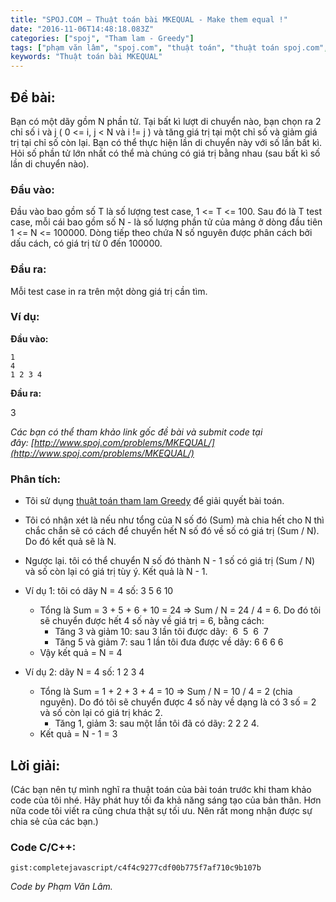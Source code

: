 ```yaml
---
title: "SPOJ.COM – Thuật toán bài MKEQUAL - Make them equal !"
date: "2016-11-06T14:48:18.083Z"
categories: ["spoj", "Tham lam - Greedy"]
tags: ["phạm văn lâm", "spoj.com", "thuật toán", "thuật toán spoj.com", "tham lam greedy"]
keywords: "Thuật toán bài MKEQUAL"
---
```


## Đề bài:

Bạn có một dãy gồm N phần tử. Tại bất kì lượt di chuyển nào, bạn chọn ra 2 chỉ số i và j ( 0 <= i, j < N và i != j ) và tăng giá trị tại một chỉ số và giảm giá trị tại chỉ số còn lại. Bạn có thể thực hiện lần di chuyển này với số lần bất kì. Hỏi số phần tử lớn nhất có thể mà chúng có giá trị bằng nhau (sau bất kì số lần di chuyển nào).

### Đầu vào:

Đầu vào bao gồm số T là số lượng test case, 1 <= T <= 100\. Sau đó là T test case, mỗi cái bao gồm số N - là số lượng phần tử của mảng ở dòng đầu tiên 1 <= N <= 100000\. Dòng tiếp theo chứa N số nguyên được phân cách bởi dấu cách, có giá trị từ 0 đến 100000.

### Đầu ra:

Mỗi test case in ra trên một dòng giá trị cần tìm.

### Ví dụ:

**Đầu vào:**

```
1
4
1 2 3 4
```

**Đầu ra:**

3

_Các bạn có thể tham khảo link gốc đề bài và submit code tại đây: [http://www.spoj.com/problems/MKEQUAL/](http://www.spoj.com/problems/MKEQUAL/)_

### Phân tích:

  * Tôi sử dụng [thuật toán tham lam Greedy](/category/tham-lam-greedy/) để giải quyết bài toán.
  
  * Tôi có nhận xét là nếu như tổng của N số đó (Sum) mà chia hết cho N thì chắc chắn sẽ có cách để chuyển hết N số đó về số có giá trị (Sum / N). Do đó kết quả sẽ là N.
  
  * Ngược lại. tôi có thể chuyển N số đó thành N - 1 số có giá trị (Sum / N) và số còn lại có giá trị tùy ý. Kết quả là N - 1.
  
  * Ví dụ 1: tôi có dãy N = 4 số: 3 5 6 10
    * Tổng là Sum = 3 + 5 + 6 + 10 = 24 => Sum / N = 24 / 4 = 6\. Do đó tôi sẽ chuyển được hết 4 số này về giá trị = 6, bằng cách: 
      * Tăng 3 và giảm 10: sau 3 lần tôi được dãy:  6  5  6  7 
      * Tăng 5 và giảm 7: sau 1 lần tôi đưa được về dãy: 6 6 6 6
    * Vậy kết quả = N = 4
  
  * Ví dụ 2: dãy N = 4 số: 1 2 3 4
    * Tổng là Sum = 1 + 2 + 3 + 4 = 10 => Sum / N = 10 / 4 = 2 (chia nguyên). Do đó tôi sẽ chuyển được 4 số này về dạng là có 3 số = 2 và số còn lại có giá trị khác 2. 
      * Tăng 1, giảm 3: sau một lần tôi đã có dãy: 2 2 2 4. 
    * Kết quả = N - 1 = 3

## Lời giải:

(Các bạn nên tự mình nghĩ ra thuật toán của bài toán trước khi tham khảo code của tôi nhé. Hãy phát huy tối đa khả năng sáng tạo của bản thân. Hơn nữa code tôi viết ra cũng chưa thật sự tối ưu. Nên rất mong nhận được sự chia sẻ của các bạn.)

### Code C/C++:

`gist:completejavascript/c4f4c9277cdf00b775f7af710c9b107b`

_Code by Phạm Văn Lâm._

